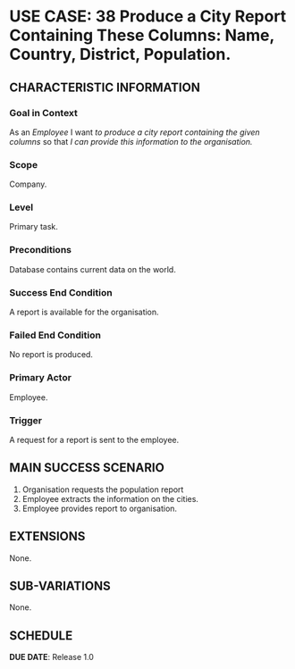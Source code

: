 # USE CASE: 38 Produce a City Report Containing These Columns: Name, Country, District, Population.

## CHARACTERISTIC INFORMATION

### Goal in Context

As an *Employee* I want *to produce a city report containing the given columns* so that *I can provide this information to the organisation.*

### Scope

Company.

### Level

Primary task.

### Preconditions

Database contains current data on the world.

### Success End Condition

A report is available for the organisation.

### Failed End Condition

No report is produced.

### Primary Actor

Employee.

### Trigger

A request for a report is sent to the employee.

## MAIN SUCCESS SCENARIO

1. Organisation requests the population report
2. Employee extracts the information on the cities.
3. Employee provides report to organisation.

## EXTENSIONS

None.

## SUB-VARIATIONS

None.

## SCHEDULE

**DUE DATE**: Release 1.0
